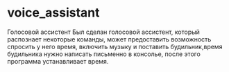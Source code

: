 # voice_assistant
Голосовой ассистент
Был сделан голосовой ассистент, который распознает некоторые команды, может предоставить возможность спросить у него время, 
включить музыку и поставить будильник,время будильника нужно написать письменно в консолье, после этого программа устанавливает время.
